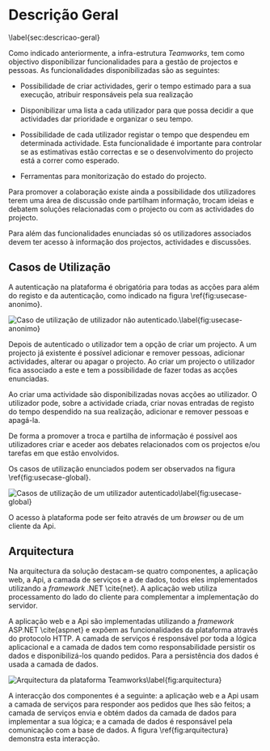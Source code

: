 Descrição Geral
=

\label{sec:descricao-geral}

Como indicado anteriormente, a infra-estrutura *Teamworks*, tem como objectivo disponibilizar funcionalidades para a gestão de projectos e pessoas. 
As funcionalidades disponibilizadas são as seguintes:

+ Possibilidade de criar actividades, gerir o tempo estimado para a sua execução, atribuir responsáveis pela sua realização 

+ Disponibilizar uma lista a cada utilizador para que possa decidir a que actividades dar prioridade e organizar o seu tempo. 

+ Possibilidade de cada utilizador registar o tempo que despendeu em determinada actividade. Esta funcionalidade é importante para controlar se as estimativas estão correctas e se o desenvolvimento do projecto está a correr como esperado.

+ Ferramentas para monitorização do estado do projecto.

Para promover a colaboração existe ainda a possibilidade dos utilizadores terem uma área de discussão onde partilham informação, trocam ideias e debatem soluções relacionadas com o projecto ou com as actividades do projecto.

Para além das funcionalidades enunciadas só os utilizadores associados devem ter acesso à informação dos projectos, actividades e discussões.

Casos de Utilização
-

A autenticação na plataforma é obrigatória para todas as acções para além do registo e da autenticação, como indicado na figura \ref{fig:usecase-anonimo}.

![Caso de utilização de utilizador não autenticado.\label{fig:usecase-anonimo}](http://www.lucidchart.com/publicSegments/view/4fd71023-3b68-497b-b199-60a50a443549/image.png)

Depois de autenticado o utilizador tem a opção de criar um projecto. A um projecto já existente é possível adicionar e remover pessoas, adicionar actividades, alterar ou apagar o projecto. Ao criar um projecto o utilizador fica associado a este e tem a possibilidade de fazer todas as acções enunciadas.

Ao criar uma actividade são disponibilizadas novas acções ao utilizador. 
O utilizador pode, sobre a actividade criada, criar novas entradas de registo do tempo despendido na sua realização, adicionar e remover pessoas e apagá-la. 

De forma a promover a troca e partilha de informação é possível aos utilizadores criar e aceder aos debates relacionados com os projectos e/ou tarefas em que estão envolvidos.

Os casos de utilização enunciados podem ser observados na figura \ref{fig:usecase-global}.

![Casos de utilização de um utilizador autenticado\label{fig:usecase-global}](http://www.lucidchart.com/publicSegments/view/4fda0b7b-a694-44fe-85d8-4de80adcb320/image.png)

O acesso à plataforma pode ser feito através de um *browser* ou de um cliente da Api.

Arquitectura
-

Na arquitectura da solução destacam-se quatro componentes, a aplicação web, a Api, a camada de serviços e a de dados, todos eles implementados utilizando a *framework* .NET \cite{net}.
A aplicação web utiliza processamento do lado do cliente para complementar a implementação do servidor.

A aplicação web e a Api são implementadas utilizando a *framework* ASP.NET \cite{aspnet} e expõem as funcionalidades da plataforma através do protocolo HTTP. 
A camada de serviços é responsável por toda a lógica aplicacional e a camada de dados tem como responsabilidade persistir os dados e disponibilizá-los quando pedidos. Para a persistência dos dados é usada a camada de dados.

![Arquitectura da plataforma *Teamworks*\label{fig:arquitectura}](http://www.lucidchart.com/publicSegments/view/4fd9ee2c-c028-4828-8962-51ad0a4022d4/image.png)

A interacção dos componentes é a seguinte: a aplicação web e a Api usam a camada de serviços para responder aos pedidos que lhes são feitos; a camada de serviços envia e obtém dados da camada de dados para implementar a sua lógica; e a camada de dados é responsável pela comunicação com a base de dados. A figura \ref{fig:arquitectura} demonstra esta interacção.

